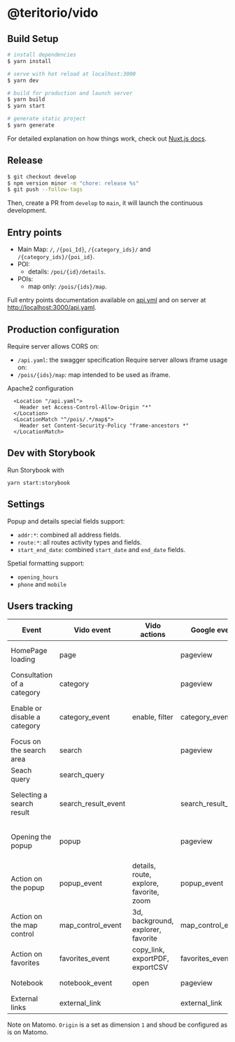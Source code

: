 # @teritorio/vido

## Build Setup

```bash
# install dependencies
$ yarn install

# serve with hot reload at localhost:3000
$ yarn dev

# build for production and launch server
$ yarn build
$ yarn start

# generate static project
$ yarn generate
```

For detailed explanation on how things work, check out [Nuxt.js docs](https://nuxtjs.org).

## Release

```bash
$ git checkout develop
$ npm version minor -m "chore: release %s"
$ git push --follow-tags
```

Then, create a PR from `develop` to `main`, it will launch the continuous development.

## Entry points

* Main Map: `/`, `/{poi_Id}`, `/{category_ids}/` and `/{category_ids}/{poi_id}`.
* POI:
  * details: `/poi/{id}/details`.
* POIs:
  * map only: `/pois/{ids}/map`.

Full entry points documentation available on [api.yml](static/api.yaml) and on server at [http://localhost:3000/api.yaml](http://localhost:3000/api.yaml).

## Production configuration

Require server allows CORS on:
* `/api.yaml`: the swagger specification
Require server allows iframe usage on:
* `/pois/{ids}/map`: map intended to be used as iframe.

Apache2 configuration
```
  <Location "/api.yaml">
    Header set Access-Control-Allow-Origin "*"
  </Location>
  <LocationMatch "^/pois/.*/map$">
    Header set Content-Security-Policy "frame-ancestors *"
  </LocationMatch>
```

## Dev with Storybook

Run Storybook with
```
yarn start:storybook
```

## Settings

Popup and details special fields support:
* `addr:*`: combined all address fields.
* `route:*`: all routes activity types and fields.
* `start_end_date`: combined `start_date` and `end_date` fields.

Spetial formatting support:
* `opening_hours`
* `phone` and `mobile`

## Users tracking

| Event                        | Vido event          | Vido actions                            | Google event        | Google params                            | Matomo          | Matomo params                    |
|------------------------------|---------------------|-----------------------------------------|---------------------|------------------------------------------|-----------------|----------------------------------|
| HomePage loading             | page                |                                         | pageview            | pageTitle, pageLocation, pagePath        | trackPageView   | title, Url, Origin               |
| Consultation of a category   | category            |                                         | pageview            | pageTitle, pagePath                      | trackPageView   | title, Url                       |
| Enable or disable a category | category_event      | enable, filter                          | category_event      | action, categoryId                       | trackEvent      | event, action, title, categoryId |
| Focus on the search area     | search              |                                         | pageview            | pageTitle, pagePath                      | trackPageView   | title, Url                       |
| Seach query                  | search_query        |                                         |                     |                                          | trackSiteSearch | query                            |
| Selecting a search result    | search_result_event |                                         | search_result_event | type, title                              | trackEvent      | event, action, title, resultType |
| Opening the popup            | popup               |                                         | pageview            | pageTitle, pageLocation, pagePath, poiId | trackPageView   | title, Url                       |
| Action on the popup          | popup_event         | details, route, explore, favorite, zoom | popup_event         | action, title, poiId, category           | trackEvent      | event, action, title, poiId      |
| Action on the map control    | map_control_event   | 3d, background, explorer, favorite      | map_control_event   | action                                   | trackEvent      | event, action                    |
| Action on favorites          | favorites_event     | copy_link, exportPDF, exportCSV         | favorites_event     | action                                   | trackEvent      | event, action                    |
| Notebook                     | notebook_event      | open                                    | pageview            | pageTitle, pagePath                      | trackPageView   | title, Url                       |
| External links               | external_link       |                                         | external_link       | Url, title                               | trackLink       | Url                              |


Note on Matomo. `Origin` is a set as dimension `1` and shoud be configured as is on Matomo.
